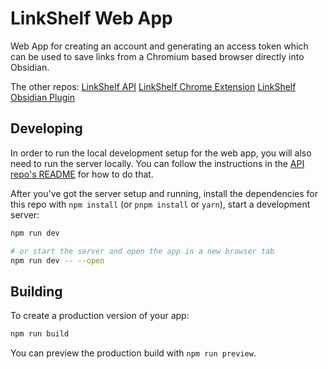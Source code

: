 # LinkShelf Web App

Web App for creating an account and generating an access token which can be used to save links from a Chromium based browser directly into Obsidian.

The other repos:
[LinkShelf API](https://github.com/joelseq/linkshelf-api)
[LinkShelf Chrome Extension](https://github.com/joelseq/linkshelf-extension)
[LinkShelf Obsidian Plugin](https://github.com/joelseq/obsidian-linkshelf)

## Developing

In order to run the local development setup for the web app, you will also need to run the server locally. You can follow the
instructions in the [API repo's README](https://github.com/joelseq/linkshelf-api) for how to do that.

After you've got the server setup and running, install the dependencies for this repo with `npm install` (or `pnpm install` or `yarn`), start a development server:

```bash
npm run dev

# or start the server and open the app in a new browser tab
npm run dev -- --open
```

## Building

To create a production version of your app:

```bash
npm run build
```

You can preview the production build with `npm run preview`.
